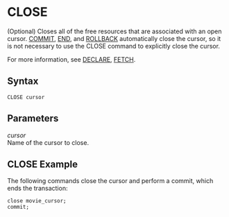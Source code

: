 # CLOSE<a name="close"></a>

\(Optional\) Closes all of the free resources that are associated with an open cursor\. [COMMIT](r_COMMIT.md), [END](r_END.md), and [ROLLBACK](r_ROLLBACK.md) automatically close the cursor, so it is not necessary to use the CLOSE command to explicitly close the cursor\. 

For more information, see [DECLARE](declare.md), [FETCH](fetch.md)\. 

## Syntax<a name="close-synopsis"></a>

```
CLOSE cursor
```

## Parameters<a name="w3ab1c35b9c39b9"></a>

*cursor*   
Name of the cursor to close\. 

## CLOSE Example<a name="close-example"></a>

The following commands close the cursor and perform a commit, which ends the transaction:

```
close movie_cursor;
commit;
```